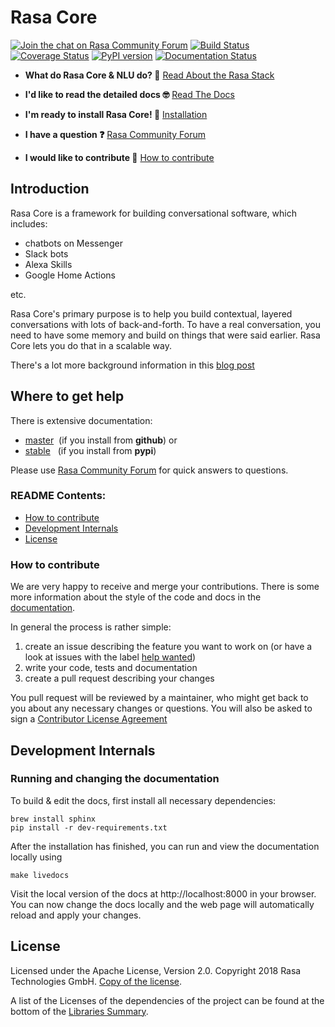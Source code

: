 # Rasa Core
[![Join the chat on Rasa Community Forum](https://img.shields.io/badge/forum-join%20discussions-brightgreen.svg)](https://forum.rasa.com/?utm_source=badge&utm_medium=badge&utm_campaign=pr-badge&utm_content=badge)
[![Build Status](https://travis-ci.com/RasaHQ/rasa_core.svg?branch=master)](https://travis-ci.com/RasaHQ/rasa_core)
[![Coverage Status](https://coveralls.io/repos/github/RasaHQ/rasa_core/badge.svg?branch=master)](https://coveralls.io/github/RasaHQ/rasa_core?branch=master)
[![PyPI version](https://img.shields.io/pypi/v/rasa_core.svg)](https://pypi.python.org/pypi/rasa-core)
[![Documentation Status](https://img.shields.io/badge/docs-stable-brightgreen.svg)](https://core.rasa.com/)


- **What do Rasa Core & NLU do? 🤔** [Read About the Rasa Stack](https://rasa.com/products/rasa-stack/)

- **I'd like to read the detailed docs 🤓** [Read The Docs](https://core.rasa.com)

- **I'm ready to install Rasa Core! 🚀** [Installation](https://core.rasa.com/installation.html)

- **I have a question ❓** [Rasa Community Forum](https://forum.rasa.com)

- **I would like to contribute 🤗** [How to contribute](#how-to-contribute)


## Introduction

Rasa Core is a framework for building conversational software, which includes:
- chatbots on Messenger
- Slack bots
- Alexa Skills
- Google Home Actions

etc. 

Rasa Core's primary purpose is to help you build contextual, layered conversations with lots of back-and-forth.
To have a real conversation, you need to have some memory and build on things that were said earlier.
Rasa Core lets you do that in a scalable way. 

There's a lot more background information in this [blog post](https://medium.com/rasa-blog/a-new-approach-to-conversational-software-2e64a5d05f2a)

## Where to get help

There is extensive documentation:

- [master](https://core.rasa.com/master/)&nbsp; (if you install from **github**) or 
- [stable](https://core.rasa.com/)&nbsp;&nbsp; (if you install from **pypi**)


Please use [Rasa Community Forum](https://forum.rasa.com) for quick answers to 
questions.



### README Contents:
- [How to contribute](#how-to-contribute)
- [Development Internals](#development-internals)
- [License](#license)

### How to contribute
We are very happy to receive and merge your contributions. There is some more information about the style of the code and docs in the [documentation](https://nlu.rasa.com/contribute.html).

In general the process is rather simple:
1. create an issue describing the feature you want to work on (or have a look at issues with the label [help wanted](https://github.com/RasaHQ/rasa_core/issues?q=is%3Aissue+is%3Aopen+label%3A%22help+wanted%22))
2. write your code, tests and documentation
3. create a pull request describing your changes

You pull request will be reviewed by a maintainer, who might get back to you about any necessary changes or questions. You will also be asked to sign a [Contributor License Agreement](https://cla-assistant.io/RasaHQ/rasa_core)


## Development Internals
### Running and changing the documentation
To build & edit the docs, first install all necessary dependencies:

```
brew install sphinx
pip install -r dev-requirements.txt
```

After the installation has finished, you can run and view the documentation 
locally using
```
make livedocs
```

Visit the local version of the docs at http://localhost:8000 in your browser. 
You can now change the docs locally and the web page will automatically reload
and apply your changes.

## License
Licensed under the Apache License, Version 2.0. Copyright 2018 Rasa Technologies GmbH. [Copy of the license](LICENSE.txt).

A list of the Licenses of the dependencies of the project can be found at
the bottom of the
[Libraries Summary](https://libraries.io/github/RasaHQ/rasa_core).
